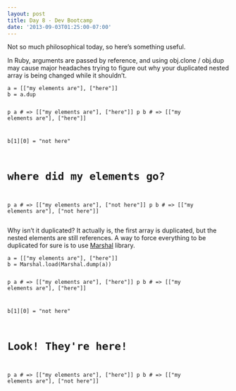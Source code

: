 ```yaml
---
layout: post
title: Day 8 - Dev Bootcamp
date: '2013-09-03T01:25:00-07:00'
---
```

<p>Not so much philosophical today, so here&#8217;s something useful.</p>
<p>In Ruby, arguments are passed by reference, and using obj.clone / obj.dup may cause major headaches trying to figure out why your duplicated nested array is being changed while it shouldn&#8217;t.</p>
<pre class="prettyprint"><code>a = [["my elements are"], ["here"]]
b = a.dup

p a # =&gt; [["my elements are"], ["here"]]
p b # =&gt; [["my elements are"], ["here"]]

b[1][0] = "not here"

# where did my elements go?
p a # =&gt; [["my elements are"], ["not here"]]
p b # =&gt; [["my elements are"], ["not here"]]</code></pre>
<p>Why isn&#8217;t it duplicated? It actually is, the first array is duplicated, but the nested elements are still references. A way to force everything to be duplicated for sure is to use <a class="vt-p" href="http://www.ruby-doc.org/core-1.9.3/Marshal.html">Marshal</a> library.</p>
<pre class="prettyprint"><code>a = [["my elements are"], ["here"]]
b = Marshal.load(Marshal.dump(a))

p a # =&gt; [["my elements are"], ["here"]]
p b # =&gt; [["my elements are"], ["here"]]

b[1][0] = "not here"

# Look! They're here!
p a # =&gt; [["my elements are"], ["here"]]
p b # =&gt; [["my elements are"], ["not here"]]</code></pre>
